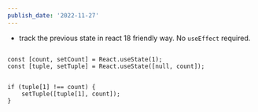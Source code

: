 ```yaml
---
publish_date: '2022-11-27'
---
```

- track the previous state in react 18 friendly way. No `useEffect` required.
```

const [count, setCount] = React.useState(1);
const [tuple, setTuple] = React.useState([null, count]);


if (tuple[1] !== count) {
	setTuple([tuple[1], count]);
}

```


